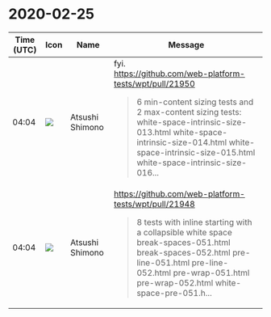 # 2020-02-25

|Time (UTC)|Icon|Name|Message|
|---|---|---|---|
|04:04|![](https://secure.gravatar.com/avatar/3f82b853a23d9a6d1ce612d83f3a3a54.jpg?s=72&d=https%3A%2F%2Fa.slack-edge.com%2Fdf10d%2Fimg%2Favatars%2Fava_0008-72.png)|Atsushi Shimono|fyi.<br><https://github.com/web-platform-tests/wpt/pull/21950><br><blockquote>6 min-content sizing tests and 2 max-content sizing tests: white-space-intrinsic-size-013.html white-space-intrinsic-size-014.html white-space-intrinsic-size-015.html white-space-intrinsic-size-016...</blockquote>|
|04:04|![](https://secure.gravatar.com/avatar/3f82b853a23d9a6d1ce612d83f3a3a54.jpg?s=72&d=https%3A%2F%2Fa.slack-edge.com%2Fdf10d%2Fimg%2Favatars%2Fava_0008-72.png)|Atsushi Shimono|<https://github.com/web-platform-tests/wpt/pull/21948><br><blockquote>8 tests with inline starting with a collapsible white space break-spaces-051.html break-spaces-052.html pre-line-051.html pre-line-052.html pre-wrap-051.html pre-wrap-052.html white-space-pre-051.h...</blockquote>|
